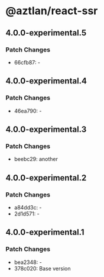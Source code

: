 # @aztlan/react-ssr

## 4.0.0-experimental.5

### Patch Changes

- 66cfb87: -

## 4.0.0-experimental.4

### Patch Changes

- 46ea790: -

## 4.0.0-experimental.3

### Patch Changes

- beebc29: another

## 4.0.0-experimental.2

### Patch Changes

- a84dd3c: -
- 2d1d571: -

## 4.0.0-experimental.1

### Patch Changes

- bea2348: -
- 378c020: Base version

